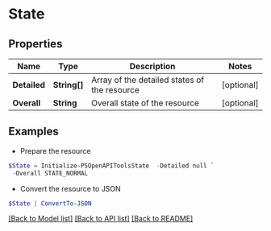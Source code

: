 # State
## Properties

Name | Type | Description | Notes
------------ | ------------- | ------------- | -------------
**Detailed** | **String[]** | Array of the detailed states of the resource | [optional] 
**Overall** | **String** | Overall state of the resource | [optional] 

## Examples

- Prepare the resource
```powershell
$State = Initialize-PSOpenAPIToolsState  -Detailed null `
 -Overall STATE_NORMAL
```

- Convert the resource to JSON
```powershell
$State | ConvertTo-JSON
```

[[Back to Model list]](../README.md#documentation-for-models) [[Back to API list]](../README.md#documentation-for-api-endpoints) [[Back to README]](../README.md)

